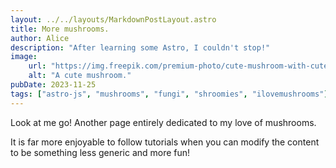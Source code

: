 ```yaml
---
layout: ../../layouts/MarkdownPostLayout.astro
title: More mushrooms.
author: Alice
description: "After learning some Astro, I couldn't stop!"
image:
    url: "https://img.freepik.com/premium-photo/cute-mushroom-with-cute-face_900101-26538.jpg"
    alt: "A cute mushroom."
pubDate: 2023-11-25
tags: ["astro-js", "mushrooms", "fungi", "shroomies", "ilovemushrooms"]
---
```

Look at me go! Another page entirely dedicated to my love of mushrooms.

It is far more enjoyable to follow tutorials when you can modify the content to be something less generic and more fun!